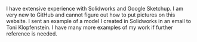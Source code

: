 I have extensive experience with Solidworks and Google Sketchup. I am very new to GitHub and cannot figure out how to put pictures on this website. I sent an example of a model I created in Solidworks in an email to Toni Klopfenstein. I have many more examples of my work if further reference is needed.
